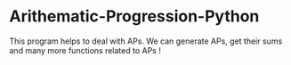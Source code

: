 # Arithematic-Progression-Python
This program helps to deal with APs. We can generate APs, get their sums and many more functions related to APs !
